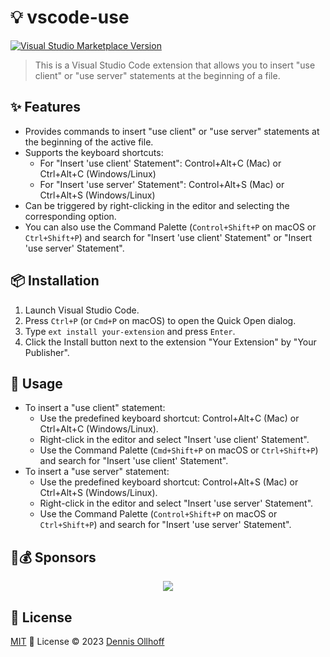 # 💡 vscode-use

<a href="https://marketplace.visualstudio.com/items?itemName=antfu.ext-name" target="__blank"><img src="https://img.shields.io/visual-studio-marketplace/v/nyxb.ext-name.svg?style=flat&colorA=18181B&colorB=14F195&amp;label=VS%20Code%20Marketplace&logo=visual-studio-code" alt="Visual Studio Marketplace Version" /></a>

> This is a Visual Studio Code extension that allows you to insert "use client" or "use server" statements at the beginning of a file.

## ✨ Features

- Provides commands to insert "use client" or "use server" statements at the beginning of the active file.
- Supports the keyboard shortcuts:
  - For "Insert 'use client' Statement": Control+Alt+C (Mac) or Ctrl+Alt+C (Windows/Linux)
  - For "Insert 'use server' Statement": Control+Alt+S (Mac) or Ctrl+Alt+S (Windows/Linux)
- Can be triggered by right-clicking in the editor and selecting the corresponding option.
- You can also use the Command Palette (`Control+Shift+P` on macOS or `Ctrl+Shift+P`) and search for "Insert 'use client' Statement" or "Insert 'use server' Statement".

## 📦 Installation

1. Launch Visual Studio Code.
2. Press `Ctrl+P` (or `Cmd+P` on macOS) to open the Quick Open dialog.
3. Type `ext install your-extension` and press `Enter`.
4. Click the Install button next to the extension "Your Extension" by "Your Publisher".

## 🚀 Usage

- To insert a "use client" statement:
  - Use the predefined keyboard shortcut: Control+Alt+C (Mac) or Ctrl+Alt+C (Windows/Linux).
  - Right-click in the editor and select "Insert 'use client' Statement".
  - Use the Command Palette (`Cmd+Shift+P` on macOS or `Ctrl+Shift+P`) and search for "Insert 'use client' Statement".
- To insert a "use server" statement:
  - Use the predefined keyboard shortcut: Control+Alt+S (Mac) or Ctrl+Alt+S (Windows/Linux).
  - Right-click in the editor and select "Insert 'use server' Statement".
  - Use the Command Palette (`Control+Shift+P` on macOS or `Ctrl+Shift+P`) and search for "Insert 'use server' Statement".

## 🤝💰 Sponsors

<p align="center">
  <a href="https://cdn.jsdelivr.net/gh/nyxb/static/sponsors.svg">
    <img src='https://cdn.jsdelivr.net/gh/nyxb/static/sponsors.png'/>
  </a>
</p>

## 📜 License

[MIT](./LICENSE) 💚 License © 2023 [Dennis Ollhoff](https://github.com/nyxb)
